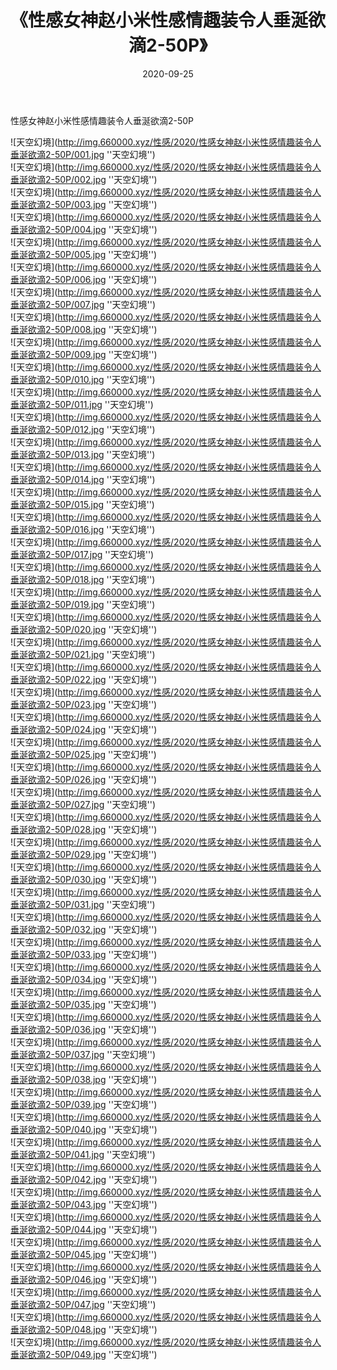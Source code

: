﻿---
layout: post
title:  《性感女神赵小米性感情趣装令人垂涎欲滴2-50P》
date:   2020-09-25
img: http://img.660000.xyz/性感/2020/性感女神赵小米性感情趣装令人垂涎欲滴2-50P/000.jpg
categories: [美女, 性感, 泳衣]
---

性感女神赵小米性感情趣装令人垂涎欲滴2-50P



![天空幻境](http://img.660000.xyz/性感/2020/性感女神赵小米性感情趣装令人垂涎欲滴2-50P/001.jpg ''天空幻境'') <br>
![天空幻境](http://img.660000.xyz/性感/2020/性感女神赵小米性感情趣装令人垂涎欲滴2-50P/002.jpg ''天空幻境'') <br>
![天空幻境](http://img.660000.xyz/性感/2020/性感女神赵小米性感情趣装令人垂涎欲滴2-50P/003.jpg ''天空幻境'') <br>
![天空幻境](http://img.660000.xyz/性感/2020/性感女神赵小米性感情趣装令人垂涎欲滴2-50P/004.jpg ''天空幻境'') <br>
![天空幻境](http://img.660000.xyz/性感/2020/性感女神赵小米性感情趣装令人垂涎欲滴2-50P/005.jpg ''天空幻境'') <br>
![天空幻境](http://img.660000.xyz/性感/2020/性感女神赵小米性感情趣装令人垂涎欲滴2-50P/006.jpg ''天空幻境'') <br>
![天空幻境](http://img.660000.xyz/性感/2020/性感女神赵小米性感情趣装令人垂涎欲滴2-50P/007.jpg ''天空幻境'') <br>
![天空幻境](http://img.660000.xyz/性感/2020/性感女神赵小米性感情趣装令人垂涎欲滴2-50P/008.jpg ''天空幻境'') <br>
![天空幻境](http://img.660000.xyz/性感/2020/性感女神赵小米性感情趣装令人垂涎欲滴2-50P/009.jpg ''天空幻境'') <br>
![天空幻境](http://img.660000.xyz/性感/2020/性感女神赵小米性感情趣装令人垂涎欲滴2-50P/010.jpg ''天空幻境'') <br>
![天空幻境](http://img.660000.xyz/性感/2020/性感女神赵小米性感情趣装令人垂涎欲滴2-50P/011.jpg ''天空幻境'') <br>
![天空幻境](http://img.660000.xyz/性感/2020/性感女神赵小米性感情趣装令人垂涎欲滴2-50P/012.jpg ''天空幻境'') <br>
![天空幻境](http://img.660000.xyz/性感/2020/性感女神赵小米性感情趣装令人垂涎欲滴2-50P/013.jpg ''天空幻境'') <br>
![天空幻境](http://img.660000.xyz/性感/2020/性感女神赵小米性感情趣装令人垂涎欲滴2-50P/014.jpg ''天空幻境'') <br>
![天空幻境](http://img.660000.xyz/性感/2020/性感女神赵小米性感情趣装令人垂涎欲滴2-50P/015.jpg ''天空幻境'') <br>
![天空幻境](http://img.660000.xyz/性感/2020/性感女神赵小米性感情趣装令人垂涎欲滴2-50P/016.jpg ''天空幻境'') <br>
![天空幻境](http://img.660000.xyz/性感/2020/性感女神赵小米性感情趣装令人垂涎欲滴2-50P/017.jpg ''天空幻境'') <br>
![天空幻境](http://img.660000.xyz/性感/2020/性感女神赵小米性感情趣装令人垂涎欲滴2-50P/018.jpg ''天空幻境'') <br>
![天空幻境](http://img.660000.xyz/性感/2020/性感女神赵小米性感情趣装令人垂涎欲滴2-50P/019.jpg ''天空幻境'') <br>
![天空幻境](http://img.660000.xyz/性感/2020/性感女神赵小米性感情趣装令人垂涎欲滴2-50P/020.jpg ''天空幻境'') <br>
![天空幻境](http://img.660000.xyz/性感/2020/性感女神赵小米性感情趣装令人垂涎欲滴2-50P/021.jpg ''天空幻境'') <br>
![天空幻境](http://img.660000.xyz/性感/2020/性感女神赵小米性感情趣装令人垂涎欲滴2-50P/022.jpg ''天空幻境'') <br>
![天空幻境](http://img.660000.xyz/性感/2020/性感女神赵小米性感情趣装令人垂涎欲滴2-50P/023.jpg ''天空幻境'') <br>
![天空幻境](http://img.660000.xyz/性感/2020/性感女神赵小米性感情趣装令人垂涎欲滴2-50P/024.jpg ''天空幻境'') <br>
![天空幻境](http://img.660000.xyz/性感/2020/性感女神赵小米性感情趣装令人垂涎欲滴2-50P/025.jpg ''天空幻境'') <br>
![天空幻境](http://img.660000.xyz/性感/2020/性感女神赵小米性感情趣装令人垂涎欲滴2-50P/026.jpg ''天空幻境'') <br>
![天空幻境](http://img.660000.xyz/性感/2020/性感女神赵小米性感情趣装令人垂涎欲滴2-50P/027.jpg ''天空幻境'') <br>
![天空幻境](http://img.660000.xyz/性感/2020/性感女神赵小米性感情趣装令人垂涎欲滴2-50P/028.jpg ''天空幻境'') <br>
![天空幻境](http://img.660000.xyz/性感/2020/性感女神赵小米性感情趣装令人垂涎欲滴2-50P/029.jpg ''天空幻境'') <br>
![天空幻境](http://img.660000.xyz/性感/2020/性感女神赵小米性感情趣装令人垂涎欲滴2-50P/030.jpg ''天空幻境'') <br>
![天空幻境](http://img.660000.xyz/性感/2020/性感女神赵小米性感情趣装令人垂涎欲滴2-50P/031.jpg ''天空幻境'') <br>
![天空幻境](http://img.660000.xyz/性感/2020/性感女神赵小米性感情趣装令人垂涎欲滴2-50P/032.jpg ''天空幻境'') <br>
![天空幻境](http://img.660000.xyz/性感/2020/性感女神赵小米性感情趣装令人垂涎欲滴2-50P/033.jpg ''天空幻境'') <br>
![天空幻境](http://img.660000.xyz/性感/2020/性感女神赵小米性感情趣装令人垂涎欲滴2-50P/034.jpg ''天空幻境'') <br>
![天空幻境](http://img.660000.xyz/性感/2020/性感女神赵小米性感情趣装令人垂涎欲滴2-50P/035.jpg ''天空幻境'') <br>
![天空幻境](http://img.660000.xyz/性感/2020/性感女神赵小米性感情趣装令人垂涎欲滴2-50P/036.jpg ''天空幻境'') <br>
![天空幻境](http://img.660000.xyz/性感/2020/性感女神赵小米性感情趣装令人垂涎欲滴2-50P/037.jpg ''天空幻境'') <br>
![天空幻境](http://img.660000.xyz/性感/2020/性感女神赵小米性感情趣装令人垂涎欲滴2-50P/038.jpg ''天空幻境'') <br>
![天空幻境](http://img.660000.xyz/性感/2020/性感女神赵小米性感情趣装令人垂涎欲滴2-50P/039.jpg ''天空幻境'') <br>
![天空幻境](http://img.660000.xyz/性感/2020/性感女神赵小米性感情趣装令人垂涎欲滴2-50P/040.jpg ''天空幻境'') <br>
![天空幻境](http://img.660000.xyz/性感/2020/性感女神赵小米性感情趣装令人垂涎欲滴2-50P/041.jpg ''天空幻境'') <br>
![天空幻境](http://img.660000.xyz/性感/2020/性感女神赵小米性感情趣装令人垂涎欲滴2-50P/042.jpg ''天空幻境'') <br>
![天空幻境](http://img.660000.xyz/性感/2020/性感女神赵小米性感情趣装令人垂涎欲滴2-50P/043.jpg ''天空幻境'') <br>
![天空幻境](http://img.660000.xyz/性感/2020/性感女神赵小米性感情趣装令人垂涎欲滴2-50P/044.jpg ''天空幻境'') <br>
![天空幻境](http://img.660000.xyz/性感/2020/性感女神赵小米性感情趣装令人垂涎欲滴2-50P/045.jpg ''天空幻境'') <br>
![天空幻境](http://img.660000.xyz/性感/2020/性感女神赵小米性感情趣装令人垂涎欲滴2-50P/046.jpg ''天空幻境'') <br>
![天空幻境](http://img.660000.xyz/性感/2020/性感女神赵小米性感情趣装令人垂涎欲滴2-50P/047.jpg ''天空幻境'') <br>
![天空幻境](http://img.660000.xyz/性感/2020/性感女神赵小米性感情趣装令人垂涎欲滴2-50P/048.jpg ''天空幻境'') <br>
![天空幻境](http://img.660000.xyz/性感/2020/性感女神赵小米性感情趣装令人垂涎欲滴2-50P/049.jpg ''天空幻境'') <br>